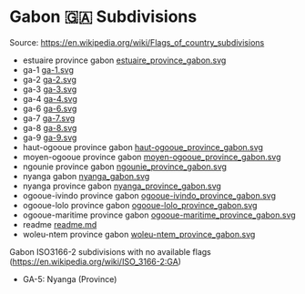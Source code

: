 # Gabon 🇬🇦 Subdivisions

Source: https://en.wikipedia.org/wiki/Flags_of_country_subdivisions

* estuaire province gabon [estuaire_province_gabon.svg](https://github.com/amckenna41/iso3166-flag-icons/blob/main/iso3166-2-icons/GA/estuaire_province_gabon.svg)
* ga-1 [ga-1.svg](https://github.com/amckenna41/iso3166-flag-icons/blob/main/iso3166-2-icons/GA/ga-1.svg)
* ga-2 [ga-2.svg](https://github.com/amckenna41/iso3166-flag-icons/blob/main/iso3166-2-icons/GA/ga-2.svg)
* ga-3 [ga-3.svg](https://github.com/amckenna41/iso3166-flag-icons/blob/main/iso3166-2-icons/GA/ga-3.svg)
* ga-4 [ga-4.svg](https://github.com/amckenna41/iso3166-flag-icons/blob/main/iso3166-2-icons/GA/ga-4.svg)
* ga-6 [ga-6.svg](https://github.com/amckenna41/iso3166-flag-icons/blob/main/iso3166-2-icons/GA/ga-6.svg)
* ga-7 [ga-7.svg](https://github.com/amckenna41/iso3166-flag-icons/blob/main/iso3166-2-icons/GA/ga-7.svg)
* ga-8 [ga-8.svg](https://github.com/amckenna41/iso3166-flag-icons/blob/main/iso3166-2-icons/GA/ga-8.svg)
* ga-9 [ga-9.svg](https://github.com/amckenna41/iso3166-flag-icons/blob/main/iso3166-2-icons/GA/ga-9.svg)
* haut-ogooue province gabon [haut-ogooue_province_gabon.svg](https://github.com/amckenna41/iso3166-flag-icons/blob/main/iso3166-2-icons/GA/haut-ogooue_province_gabon.svg)
* moyen-ogooue province gabon [moyen-ogooue_province_gabon.svg](https://github.com/amckenna41/iso3166-flag-icons/blob/main/iso3166-2-icons/GA/moyen-ogooue_province_gabon.svg)
* ngounie province gabon [ngounie_province_gabon.svg](https://github.com/amckenna41/iso3166-flag-icons/blob/main/iso3166-2-icons/GA/ngounie_province_gabon.svg)
* nyanga gabon [nyanga_gabon.svg](https://github.com/amckenna41/iso3166-flag-icons/blob/main/iso3166-2-icons/GA/nyanga_gabon.svg)
* nyanga province gabon [nyanga_province_gabon.svg](https://github.com/amckenna41/iso3166-flag-icons/blob/main/iso3166-2-icons/GA/nyanga_province_gabon.svg)
* ogooue-ivindo province gabon [ogooue-ivindo_province_gabon.svg](https://github.com/amckenna41/iso3166-flag-icons/blob/main/iso3166-2-icons/GA/ogooue-ivindo_province_gabon.svg)
* ogooue-lolo province gabon [ogooue-lolo_province_gabon.svg](https://github.com/amckenna41/iso3166-flag-icons/blob/main/iso3166-2-icons/GA/ogooue-lolo_province_gabon.svg)
* ogooue-maritime province gabon [ogooue-maritime_province_gabon.svg](https://github.com/amckenna41/iso3166-flag-icons/blob/main/iso3166-2-icons/GA/ogooue-maritime_province_gabon.svg)
* readme [readme.md](https://github.com/amckenna41/iso3166-flag-icons/blob/main/iso3166-2-icons/GA/readme.md)
* woleu-ntem province gabon [woleu-ntem_province_gabon.svg](https://github.com/amckenna41/iso3166-flag-icons/blob/main/iso3166-2-icons/GA/woleu-ntem_province_gabon.svg)

Gabon ISO3166-2 subdivisions with no available flags (https://en.wikipedia.org/wiki/ISO_3166-2:GA)

* GA-5: Nyanga (Province)
